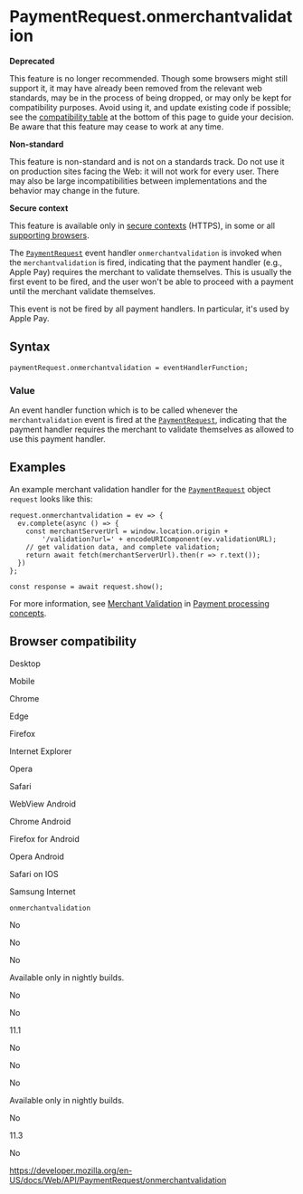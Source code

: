 PaymentRequest.onmerchantvalidation
===================================

**Deprecated**

This feature is no longer recommended. Though some browsers might still support it, it may have already been removed from the relevant web standards, may be in the process of being dropped, or may only be kept for compatibility purposes. Avoid using it, and update existing code if possible; see the [compatibility table](#browser_compatibility) at the bottom of this page to guide your decision. Be aware that this feature may cease to work at any time.

**Non-standard**

This feature is non-standard and is not on a standards track. Do not use it on production sites facing the Web: it will not work for every user. There may also be large incompatibilities between implementations and the behavior may change in the future.

**Secure context**

This feature is available only in [secure contexts](https://developer.mozilla.org/en-US/docs/Web/Security/Secure_Contexts) (HTTPS), in some or all [supporting browsers](#browser_compatibility).

The [`PaymentRequest`](../paymentrequest) event handler `onmerchantvalidation` is invoked when the `merchantvalidation` is fired, indicating that the payment handler (e.g., Apple Pay) requires the merchant to validate themselves. This is usually the first event to be fired, and the user won't be able to proceed with a payment until the merchant validate themselves.

This event is not be fired by all payment handlers. In particular, it's used by Apple Pay.

Syntax
------

    paymentRequest.onmerchantvalidation = eventHandlerFunction;

### Value

An event handler function which is to be called whenever the `merchantvalidation` event is fired at the [`PaymentRequest`](../paymentrequest), indicating that the payment handler requires the merchant to validate themselves as allowed to use this payment handler.

Examples
--------

An example merchant validation handler for the [`PaymentRequest`](../paymentrequest) object `request` looks like this:

    request.onmerchantvalidation = ev => {
      ev.complete(async () => {
        const merchantServerUrl = window.location.origin +
            '/validation?url=' + encodeURIComponent(ev.validationURL);
        // get validation data, and complete validation;
        return await fetch(merchantServerUrl).then(r => r.text());
      })
    };

    const response = await request.show();

For more information, see [Merchant Validation](#) in [Payment processing concepts](../payment_request_api/concepts).

Browser compatibility
---------------------

Desktop

Mobile

Chrome

Edge

Firefox

Internet Explorer

Opera

Safari

WebView Android

Chrome Android

Firefox for Android

Opera Android

Safari on IOS

Samsung Internet

`onmerchantvalidation`

No

No

No

Available only in nightly builds.

No

No

11.1

No

No

No

Available only in nightly builds.

No

11.3

No

<a href="https://developer.mozilla.org/en-US/docs/Web/API/PaymentRequest/onmerchantvalidation" class="_attribution-link">https://developer.mozilla.org/en-US/docs/Web/API/PaymentRequest/onmerchantvalidation</a>
